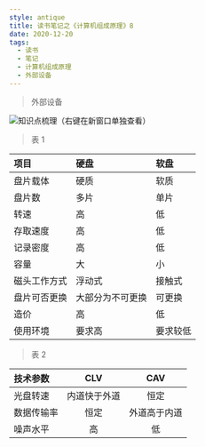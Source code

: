 ```yaml
---
style: antique
title: 读书笔记之《计算机组成原理》8
date: 2020-12-20
tags:
  - 读书
  - 笔记
  - 计算机组成原理
  - 外部设备
---
```


> 外部设备

![知识点梳理（右键在新窗口单独查看）](Computer-Organization-8-Outer-Equipment/key-knowlages.png '=1200px-500px')

> 表 1

| 项目         | 硬盘             | 软盘     |
| :----------- | :--------------- | :------- |
| 盘片载体     | 硬质             | 软质     |
| 盘片数       | 多片             | 单片     |
| 转速         | 高               | 低       |
| 存取速度     | 高               | 低       |
| 记录密度     | 高               | 低       |
| 容量         | 大               | 小       |
| 磁头工作方式 | 浮动式           | 接触式   |
| 盘片可否更换 | 大部分为不可更换 | 可更换   |
| 造价         | 高               | 低       |
| 使用环境     | 要求高           | 要求较低 |

> 表 2

| 技术参数   |     CLV      |     CAV      |
| :--------- | :----------: | :----------: |
| 光盘转速   | 内道快于外道 |     恒定     |
| 数据传输率 |     恒定     | 外道高于内道 |
| 噪声水平   |      高      |      低      |
